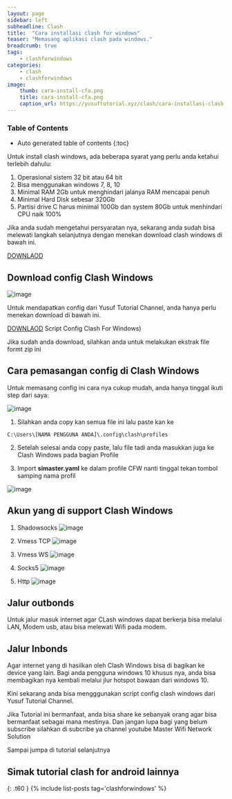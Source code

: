 ```yaml
---
layout: page
sidebar: left
subheadline: Clash
title:  "Cara installasi clash for windows"
teaser: "Memasang aplikasi clash pada windows."
breadcrumb: true
tags:
    - clashforwindows
categories:
    - clash
    - clashforwindows
image:
    thumb: cara-install-cfa.png
    title: cara-install-cfa.png
    caption_url: https://yusuftutorial.xyz/clash/cara-installasi-clash-for-windows/
---
```

### Table of Contents
*  Auto generated table of contents
{:toc}

Untuk install clash windows, ada beberapa syarat yang perlu anda ketahui terlebih dahulu:

1. Operasional sistem 32 bit atau 64 bit
2. Bisa menggunakan windows 7, 8, 10
3. Minimal RAM 2Gb untuk menghindari jalanya RAM mencapai penuh
4. Minimal Hard Disk sebesar 320Gb
5. Partisi drive C harus minimal 100Gb dan system 80Gb untuk menhindari CPU naik 100%

Jika anda sudah mengetahui persyaratan nya, sekarang anda sudah bisa melewati langkah selanjutnya dengan menekan download clash windows di bawah ini.

[DOWNLAOD][1]

## Download config Clash Windows

![image](https://user-images.githubusercontent.com/46000841/183148218-7ae52d64-f8c6-4955-a71d-8605cc14972c.png)

Untuk mendapatkan config dari Yusuf Tutorial Channel, anda hanya perlu menekan download di bawah ini.

[DOWNLAOD][2] Script Config Clash For Windows)

Jika sudah anda download, silahkan anda untuk melakukan ekstrak file formt zip ini

## Cara pemasangan config di Clash Windows

Untuk memasang config ini cara nya cukup mudah, anda hanya tinggal ikuti step dari saya:

![image](https://user-images.githubusercontent.com/46000841/183147778-4ed52067-5138-4001-b2d9-ebdb59e0daa5.png)

1. Silahkan anda copy kan semua file ini lalu paste kan ke

~~~
C:\Users\[NAMA PENGGUNA ANDA]\.config\clash\profiles
~~~

2. Setelah selesai anda copy paste, lalu file tadi anda masukkan juga ke Clash Windows pada bagian Profile

3. Import **simaster.yaml** ke dalam profile CFW nanti tinggal tekan tombol samping nama profil

![image](https://user-images.githubusercontent.com/46000841/183147879-293d16be-e08a-422b-9788-04f00a993d46.png)

## Akun yang di support Clash Windows

1. Shadowsocks
![image](https://user-images.githubusercontent.com/46000841/183147328-3bb57056-d8f4-405f-a186-7deef513feef.png)

2. Vmess TCP
![image](https://user-images.githubusercontent.com/46000841/183147391-63ec18e3-8bac-4cb5-b3da-2e2a2d7024f6.png)

3. Vmess WS
![image](https://user-images.githubusercontent.com/46000841/183147421-f67e529f-369f-4c64-800c-bd38dbf31c74.png)

4. Socks5
![image](https://user-images.githubusercontent.com/46000841/183147478-212f35a0-4f1a-4448-8cc5-5c8e982bbe19.png)

5. Http
![image](https://user-images.githubusercontent.com/46000841/183147527-018e04d1-f834-4550-8b5e-6873a58d325c.png)

## Jalur outbonds
Untuk jalur masuk internet agar CLash windows dapat berkerja bisa melalui LAN, Modem usb, atau bisa melewati Wifi pada modem.

## Jalur Inbonds
Agar internet yang di hasilkan oleh Clash Windows bisa di bagikan ke device yang lain.
Bagi anda pengguna windows 10 khusus nya, anda bisa membagikan nya kembali melalui jlur hotspot bawaan dari windows 10.

Kini sekarang anda bisa mengggunakan script config clash windows dari Yusuf Tutorial Channel.
  
Jika Tutorial ini bermanfaat, anda bisa share ke sebanyak orang agar bisa bermanfaat sebagai mana mestinya.
Dan jangan lupa bagi yang belum subscribe silahkan di subcribe ya channel youtube Master Wifi Network Solution

Sampai jumpa di tutorial selanjutnya

## Simak tutorial clash for android lainnya
{: .t60 }
{% include list-posts tag='clashforwindows' %}

[1]: https://www.mediafire.com/file/jr4hxgrxj2v5pne/simastercfw.zip/file
[2]: https://sfile.mobi/aJZH6yG3oOp